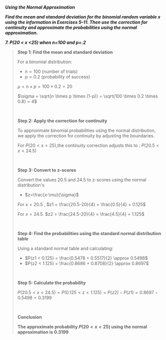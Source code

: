 ***Using the Normal Approximation***

***Find the mean and standard deviation for the binomial random variable x using the information in Exercises 5–11. Then use the correction for continuity and approximate the probabilities using the normal approximation.***

***7. P(20 < x <25) when n=100 and p=.2***

>**Step 1: Find the mean and standard deviation**
>
>For a binomial distribution:
>- $n=100$ (number of trials)
>- $p=0.2$ (probability of success)
>
>$\mu = n \times p = 100 \times 0.2 = 20$
>
>$\sigma = \sqrt{n \times p \times (1-p)} = \sqrt{100 \times 0.2 \times 0.8} = 4$
>
><br/>
>
>**Step 2: Apply the correction for continuity**
>
>To approximate binomial probabilities using the normal distribution, we apply the correction for continuity by adjusting the boundaries.
>
>For $P(20 < x <25)$,the continuity correction adjusts this to :
>$P(20.5 < x <24.5)$
>
><br/>
>
>**Step 3: Convert to z-scores**
>
>Convert the values 20.5 and 24.5 to z-scores using the normal distribution's
>
>- $z=\frac{x-\mu}{\sigma}$
>
>For $x = 20.5$ , $z1 = \frac{20.5-20}{4} = \frac{0.5}{4} = 0.125$
>
>For $x = 24.5$. $z2 = \frac{24.5-20}{4} = \frac{4.5}{4} = 1.125$
>
><br/>
>
>**Step 4: Find the probabilities using the standard normal distribution table**
>
>Using a standard normal table and calculating:
>
>- $P(z1 < 0.125) = \frac{0.5478 + 0.5517}{2} \approx 0.5498$
>- $P(z2 < 1.125) = \frac{0.8686 + 0.8708}{2} \approx 0.8697$
>
><br/>
>
>**Step 5: Calculate the probability**
>
>$P(20.5 < x < 24.5) = P(0.125 < z < 1.125) = P(z2) - P(z1) = 0.8697 - 0.5498 = 0.3199$
>
><br/>
>
>**Conclusion**
>
>**The approximate probability $P(20 < x < 25)$ using the normal approximation is 0.3199**
